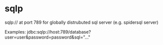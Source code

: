 # sqlp

sqlp:// at port 789 for globally distrubuted sql server (e.g. spidersql server)

Examples:
jdbc:sqlp://host:789/database?user=user&password=password&sql="..."
